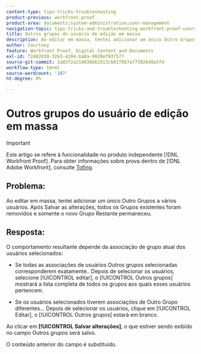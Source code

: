 ```yaml
---
content-type: tips-tricks-troubleshooting
product-previous: workfront-proof
product-area: documents;system-administration;user-management
navigation-topic: tips-tricks-and-troubleshooting-workfront-proof-users-and-contacts
title: Outros grupos do usuário de edição em massa
description: Ao editar em massa, tentei adicionar um único Outro Grupos a vários usuários. Após Salvar as alterações, todos os Grupos existentes foram removidos e somente o novo Grupo Restante permaneceu.
author: Courtney
feature: Workfront Proof, Digital Content and Documents
exl-id: f2402830-3263-4204-ba8a-9028ef937577
source-git-commit: 1a85f2a214036b62d13cb01f0b7a77392648a5fd
workflow-type: tm+mt
source-wordcount: '187'
ht-degree: 0%

---
```


# Outros grupos do usuário de edição em massa

>[!IMPORTANT]
>
>Este artigo se refere à funcionalidade no produto independente [!DNL Workfront Proof]. Para obter informações sobre prova dentro de [!DNL Adobe Workfront], consulte [Tofing](../../../review-and-approve-work/proofing/proofing.md).

## Problema:

Ao editar em massa, tentei adicionar um único Outro Grupos a vários usuários.
Após Salvar as alterações, todos os Grupos existentes foram removidos e somente o novo Grupo Restante permaneceu.

## Resposta:

O comportamento resultante depende da associação de grupo atual dos usuários selecionados:

* Se todas as associações de usuários Outros grupos selecionadas corresponderem exatamente.. Depois de selecionar os usuários, selecione [!UICONTROL editar], o [!UICONTROL Outros grupos] mostrará a lista completa de todos os grupos aos quais esses usuários pertencem.

* Se os usuários selecionados tiverem associações de Outro Grupo diferentes... Depois de selecionar os usuários, clique em [!UICONTROL Editar], o [!UICONTROL Outros grupos] estará em branco.

Ao clicar em **[!UICONTROL Salvar alterações]**, o que estiver sendo exibido no campo Outros grupos será salvo.

O conteúdo anterior do campo é substituído.
